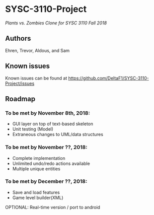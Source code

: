 # SYSC-3110-Project
_Plants vs. Zombies Clone for SYSC 3110 Fall 2018_

## Authors
Ehren, Trevor, Aldous, and Sam

## Known issues

Known issues can be found at https://github.com/DeltaF1/SYSC-3110-Project/issues

## Roadmap

### To be met by November 8th, 2018:

- GUI layer on top of text-based skeleton
- Unit testing (Model)
- Extraneous changes to UML/data structures

### To be met by November ??, 2018:

- Complete implementation
- Unlimited undo/redo actions available
- Multiple unique entities

### To be met by December ??, 2018:

- Save and load features
- Game level builder(XML)

OPTIONAL: Real-time version / port to android
